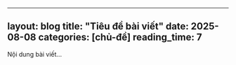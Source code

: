 
---
layout: blog
title: "Tiêu đề bài viết"
date: 2025-08-08
categories: [chủ-đề]
reading_time: 7
---
Nội dung bài viết...
